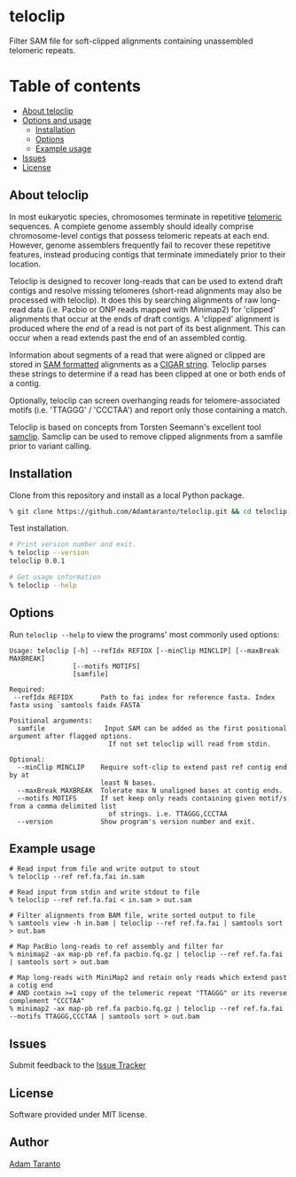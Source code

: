 # teloclip

Filter SAM file for soft-clipped alignments containing unassembled telomeric repeats.

# Table of contents
* [About teloclip](#about-teloclip)
* [Options and usage](#options-and-usage)
    * [Installation](#installation)
    * [Options](teloclip-options)
    * [Example usage](example-usage)
* [Issues](issues)
* [License](#license)


## About teloclip

In most eukaryotic species, chromosomes terminate in repetitive [telomeric](https://en.wikipedia.org/wiki/Telomere) 
sequences. A complete genome assembly should ideally comprise chromosome-level contigs that possess telomeric 
repeats at each end. However, genome assemblers frequently fail to recover these repetitive features, instead 
producing contigs that terminate immediately prior to their location.

Teloclip is designed to recover long-reads that can be used to extend draft contigs and resolve missing telomeres 
(short-read alignments may also be processed with teloclip). It does this by searching alignments of raw 
long-read data (i.e. Pacbio or ONP reads mapped with Minimap2) for 'clipped' alignments that occur at the ends of 
draft contigs. A 'clipped' alignment is produced where the *end* of a read is not part of its best alignment. 
This can occur when a read extends past the end of an assembled contig.

Information about segments of a read that were aligned or clipped are stored in [SAM formatted](https://en.wikipedia.org/wiki/SAM_(file_format))
alignments as a [CIGAR string](https://www.drive5.com/usearch/manual/cigar.html). Teloclip parses these strings 
to determine if a read has been clipped at one or both ends of a contig. 

Optionally, teloclip can screen overhanging reads for telomere-associated motifs (i.e. 'TTAGGG' / 'CCCTAA')
and report only those containing a match.

Teloclip is based on concepts from Torsten Seemann's excellent tool [samclip](https://github.com/tseemann/samclip).
Samclip can be used to remove clipped alignments from a samfile prior to variant calling.


## Installation

Clone from this repository and install as a local Python package.

```bash
% git clone https://github.com/Adamtaranto/teloclip.git && cd teloclip && pip install -e .
```

Test installation.

```bash
# Print version number and exit.
% teloclip --version
teloclip 0.0.1

# Get usage information
% teloclip --help
```

## Options

Run `teloclip --help` to view the programs' most commonly used options:

```
Usage: teloclip [-h] --refIdx REFIDX [--minClip MINCLIP] [--maxBreak MAXBREAK]
                [--motifs MOTIFS]
                [samfile]

Required:
 --refIdx REFIDX       Path to fai index for reference fasta. Index fasta using `samtools faidx FASTA`

Positional arguments:
  samfile               Input SAM can be added as the first positional argument after flagged options. 
                         If not set teloclip will read from stdin.

Optional:
  --minClip MINCLIP    Require soft-clip to extend past ref contig end by at
                       least N bases.
  --maxBreak MAXBREAK  Tolerate max N unaligned bases at contig ends.
  --motifs MOTIFS      If set keep only reads containing given motif/s from a comma delimited list 
                         of strings. i.e. TTAGGG,CCCTAA
  --version            Show program's version number and exit.
```

## Example usage

```
# Read input from file and write output to stout
% teloclip --ref ref.fa.fai in.sam

# Read input from stdin and write stdout to file
% teloclip --ref ref.fa.fai < in.sam > out.sam

# Filter alignments from BAM file, write sorted output to file
% samtools view -h in.bam | teloclip --ref ref.fa.fai | samtools sort > out.bam

# Map PacBio long-reads to ref assembly and filter for 
% minimap2 -ax map-pb ref.fa pacbio.fq.gz | teloclip --ref ref.fa.fai | samtools sort > out.bam 

# Map long-reads with MiniMap2 and retain only reads which extend past a cotig end
# AND contain >=1 copy of the telomeric repeat "TTAGGG" or its reverse complement "CCCTAA"
% minimap2 -ax map-pb ref.fa pacbio.fq.gz | teloclip --ref ref.fa.fai --motifs TTAGGG,CCCTAA | samtools sort > out.bam 

```

## Issues

Submit feedback to the [Issue Tracker](https://github.com/Adamtaranto/teloclip/issues)

## License

Software provided under MIT license.

## Author

[Adam Taranto](https://github.com/Adamtaranto)
